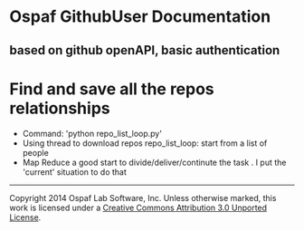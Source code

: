 # Ospaf GithubUser Documentation

## based on github openAPI, basic authentication

# Find and save all the repos relationships
 - Command: 'python repo_list_loop.py'
 - Using thread to download repos
            repo_list_loop: start from a list of people
 - Map Reduce
     a good start to divide/deliver/continute the task .
     I put the 'current' situation to do that
 
- - -
Copyright 2014 Ospaf Lab Software, Inc. Unless otherwise marked, this work is licensed under a [Creative Commons Attribution 3.0 Unported License](http://creativecommons.org/licenses/by/3.0/).
